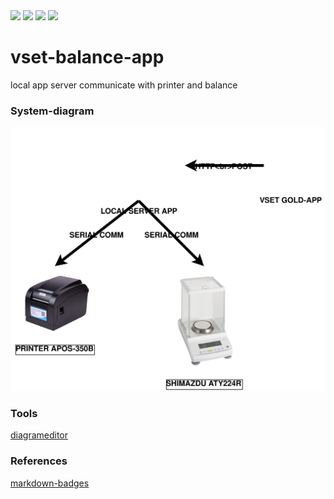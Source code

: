 <img src="https://img.shields.io/badge/python-3670A0?style=for-the-badge&logo=python&logoColor=ffdd54"/>
<img src="https://img.shields.io/badge/sqlite-%2307405e.svg?style=for-the-badge&logo=sqlite&logoColor=white"/>
<img src="https://img.shields.io/badge/-Swagger-%23Clojure?style=for-the-badge&logo=swagger&logoColor=white"/>
<img src="https://img.shields.io/badge/flask-%23000.svg?style=for-the-badge&logo=flask&logoColor=white"/>

# vset-balance-app
local app server  communicate with printer and balance

### System-diagram

![sys](/docs/sys.svg)

### Tools
[diagrameditor](https://www.diagrameditor.com/)

### References

[markdown-badges](https://github.com/Ileriayo/markdown-badges)

